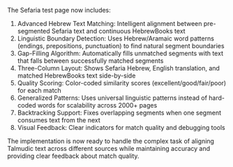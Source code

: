   The Sefaria test page now includes:

  1. Advanced Hebrew Text Matching: Intelligent alignment between pre-segmented Sefaria text and continuous HebrewBooks text
  2. Linguistic Boundary Detection: Uses Hebrew/Aramaic word patterns (endings, prepositions, punctuation) to find natural segment boundaries
  3. Gap-Filling Algorithm: Automatically fills unmatched segments with text that falls between successfully matched segments
  4. Three-Column Layout: Shows Sefaria Hebrew, English translation, and matched HebrewBooks text side-by-side
  5. Quality Scoring: Color-coded similarity scores (excellent/good/fair/poor) for each match
  6. Generalized Patterns: Uses universal linguistic patterns instead of hard-coded words for scalability across 2000+ pages
  7. Backtracking Support: Fixes overlapping segments when one segment consumes text from the next
  8. Visual Feedback: Clear indicators for match quality and debugging tools

  The implementation is now ready to handle the complex task of aligning Talmudic text across different sources while maintaining accuracy and providing clear feedback about match
  quality.